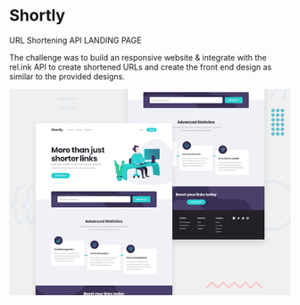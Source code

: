 # Shortly
URL Shortening API LANDING PAGE

The challenge was to build an responsive website & integrate with the rel.ink API to create shortened URLs and create the front end design as similar to the provided designs.

![alt text](https://github.com/yadavanuj1996/Shortly/blob/master/design/desktop-preview.jpg)
